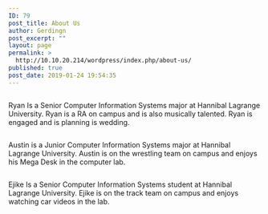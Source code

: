 ```yaml
---
ID: 79
post_title: About Us
author: Gerdingn
post_excerpt: ""
layout: page
permalink: >
  http://10.10.20.214/wordpress/index.php/about-us/
published: true
post_date: 2019-01-24 19:54:35
---
```

<!-- wp:media-text {"mediaId":148,"mediaType":"image"} -->
<div class="wp-block-media-text alignwide"><figure class="wp-block-media-text__media"><img src="http://10.10.20.214/wordpress/wp-content/uploads/2019/02/Ryan.jpg.jpg" alt="" class="wp-image-148"/></figure><div class="wp-block-media-text__content"><!-- wp:paragraph {"placeholder":"Content…","fontSize":"large"} -->
<p class="has-large-font-size">Ryan Is a Senior Computer Information Systems major at Hannibal Lagrange University. Ryan is a RA on campus and is also musically talented. Ryan is engaged and is planning is wedding.</p>
<!-- /wp:paragraph --></div></div>
<!-- /wp:media-text -->

<!-- wp:media-text {"mediaId":150,"mediaType":"image"} -->
<div class="wp-block-media-text alignwide"><figure class="wp-block-media-text__media"><img src="http://10.10.20.214/wordpress/wp-content/uploads/2019/02/Austin.jpg" alt="" class="wp-image-150"/></figure><div class="wp-block-media-text__content"><!-- wp:paragraph {"placeholder":"Content…","fontSize":"large"} -->
<p class="has-large-font-size">Austin is a Junior Computer Information Systems major at Hannibal Lagrange University. Austin is on the wrestling team on campus and enjoys his Mega Desk in the computer lab.</p>
<!-- /wp:paragraph --></div></div>
<!-- /wp:media-text -->

<!-- wp:media-text {"mediaId":151,"mediaType":"image"} -->
<div class="wp-block-media-text alignwide"><figure class="wp-block-media-text__media"><img src="http://10.10.20.214/wordpress/wp-content/uploads/2019/02/Ejike.jpg" alt="" class="wp-image-151"/></figure><div class="wp-block-media-text__content"><!-- wp:paragraph {"placeholder":"Content…","fontSize":"large"} -->
<p class="has-large-font-size">Ejike Is a Senior Computer Information Systems student at Hannibal Lagrange University. Ejike is on the track team on campus and enjoys watching car videos in the lab.</p>
<!-- /wp:paragraph --></div></div>
<!-- /wp:media-text -->